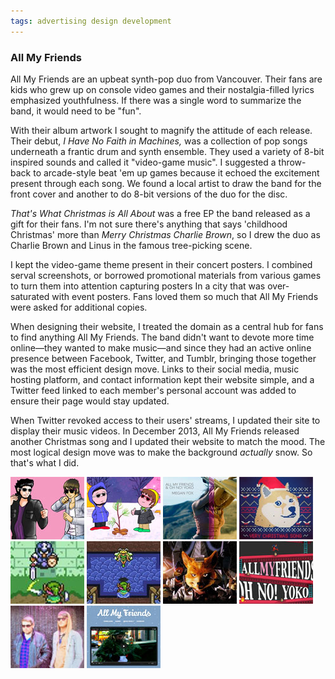 ```yaml
---
tags: advertising design development
---
```


<article>
<section>
<h1>All My Friends</h1>
<p>All My Friends are an upbeat synth-pop duo from Vancouver. Their fans are kids who grew up on console video games and their nostalgia-filled lyrics emphasized youthfulness. If there was a single word to summarize the band, it would need to be "fun".</p>
<p>With their album artwork I sought to magnify the attitude of each release. Their debut, <em>I Have No Faith in Machines,</em> was a collection of pop songs underneath a frantic drum and synth ensemble. They used a variety of 8-bit inspired sounds and called it "video-game music". I suggested a throw-back to arcade-style beat 'em up games because it echoed the excitement present through each song. We found a local artist to draw the band for the front cover and another to do 8-bit versions of the duo for the disc.</p>
<p><em>That's What Christmas is All About</em> was a free EP the band released as a gift for their fans. I'm not sure there's anything that says 'childhood Christmas' more than <em>Merry Christmas Charlie Brown</em>, so I drew the duo as Charlie Brown and Linus in the famous tree-picking scene.</p>
<p>I kept the video-game theme present in their concert posters. I combined serval screenshots, or borrowed promotional materials from various games to turn them into attention capturing posters In a city that was over-saturated with event posters. Fans loved them so much that All My Friends were asked for additional copies.</p>
<p>When designing their website, I treated the domain as a central hub for fans to find anything All My Friends. The band didn't want to devote more time online&mdash;they wanted to make music&mdash;and since they had an active online presence between Facebook, Twitter, and Tumblr, bringing those together was the most efficient design move. Links to their social media, music hosting platform, and contact information kept their website simple, and a Twitter feed linked to each member's personal account was added to ensure their page would stay updated.</p>
<p>When Twitter revoked access to their users' streams, I updated their site to display their music videos. In December 2013, All My Friends released another Christmas song and I updated their website to match the mood. The most logical design move was to make the background <em>actually</em> snow. So that's what I did.</p>
</section>
<aside><div class="left">
<a href="images/AMF2.jpg" class="luminous" title="I Have No Faith in Machines EP" rel="AMF"><img src="images/AMF2-thumb.jpg" width="118" height="100"></a>
<a href="images/AMF3.jpg" class="luminous" title="That's What Christmas is All About EP" rel="AMF"><img src="images/AMF3-thumb.jpg" width="118" height="100"></a>
<a href="images/AMF4.jpg" class="luminous" title="Megan Fox Single" rel="AMF"><img src="images/AMF4-thumb.jpg" width="118" height="100"></a>
<a href="images/AMF10.jpg" class="luminous" title="Very Christmas Song Single" rel="AMF"><img src="images/AMF10-thumb.jpg" width="118" height="100"></a>
<a href="images/AMF8.jpg" class="luminous" title="All My Friends Concert Poster" rel="AMF"><img src="images/AMF8-thumb.jpg" width="118" height="100"></a>
<a href="images/AMF7.jpg" class="luminous" title="All My Friends Concert Poster" rel="AMF"><img src="images/AMF7-thumb.jpg" width="118" height="100"></a>
<a href="images/AMF6.jpg" class="luminous" title="All My Friends Concert Poster" rel="AMF"><img src="images/AMF6-thumb.jpg" width="118" height="100"></a>
<a href="images/AMF5.jpg" class="luminous" title="All My Friends Concert Poster" rel="AMF"><img src="images/AMF5-thumb.jpg" width="118" height="100"></a>
<a href="images/AMF1.jpg" class="luminous" title="allmyfriendsmusic.com" rel="AMF"><img src="images/AMF1-thumb.jpg" width="118" height="100"></a>
<a href="images/AMF9.jpg" class="luminous" title="allmyfriends.ca Christmas-themed website" rel="AMF"><img src="images/AMF9-thumb.jpg" width="118" height="100"></a>
</div></aside>
</article>
<div class="clear"></div>
